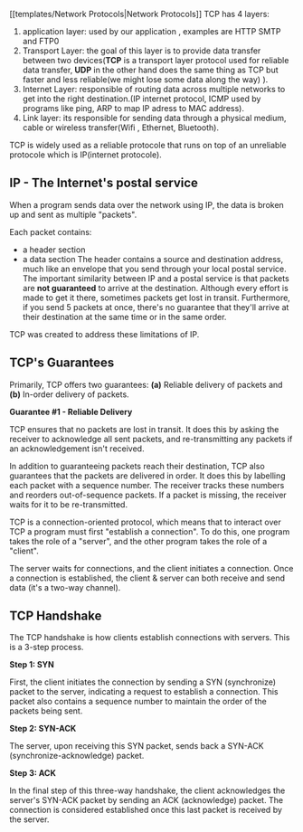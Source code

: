 [[templates/Network Protocols|Network Protocols]]
TCP has 4 layers:
1. application layer: used by our application , examples are HTTP SMTP and FTP0
2. Transport Layer: the goal of this layer is to provide data transfer between two devices(**TCP** is a transport layer protocol used for reliable data transfer, **UDP** in the other hand does the same thing as TCP but faster and less reliable(we might lose some data along the way) ).
3. Internet Layer: responsible of routing data across multiple networks to get into the right destination.(IP internet protocol, ICMP used by programs like ping, ARP to map IP adress to MAC address).
4. Link layer: its responsible for sending data through a physical medium, cable or wireless transfer(Wifi , Ethernet, Bluetooth).

TCP is widely used as a reliable protocole that runs on top of an unreliable protocole which is IP(internet protocole).

## IP - The Internet's postal service

When a program sends data over the network using IP, the data is broken up and sent as multiple "packets".

Each packet contains:

- a header section
- a data section
The header contains a source and destination address, much like an envelope that you send through your local postal service.
The important similarity between IP and a postal service is that packets are **not guaranteed** to arrive at the destination. Although every effort is made to get it there, sometimes packets get lost in transit.
Furthermore, if you send 5 packets at once, there's no guarantee that they'll arrive at their destination at the same time or in the same order.

TCP was created to address these limitations of IP.
## TCP's Guarantees

Primarily, TCP offers two guarantees: **(a)** Reliable delivery of packets and **(b)** In-order delivery of packets.

**Guarantee #1 - Reliable Delivery**

TCP ensures that no packets are lost in transit. It does this by asking the receiver to acknowledge all sent packets, and re-transmitting any packets if an acknowledgement isn't received.

In addition to guaranteeing packets reach their destination, TCP also guarantees that the packets are delivered in order. It does this by labelling each packet with a sequence number. The receiver tracks these numbers and reorders out-of-sequence packets. If a packet is missing, the receiver waits for it to be re-transmitted.

TCP is a connection-oriented protocol, which means that to interact over TCP a program must first "establish a connection". To do this, one program takes the role of a "server", and the other program takes the role of a "client".

The server waits for connections, and the client initiates a connection. Once a connection is established, the client & server can both receive and send data (it's a two-way channel).

## TCP Handshake

The TCP handshake is how clients establish connections with servers. This is a 3-step process.

**Step 1: SYN**

First, the client initiates the connection by sending a SYN (synchronize) packet to the server, indicating a request to establish a connection. This packet also contains a sequence number to maintain the order of the packets being sent.

**Step 2: SYN-ACK**

The server, upon receiving this SYN packet, sends back a SYN-ACK (synchronize-acknowledge) packet.

**Step 3: ACK**

In the final step of this three-way handshake, the client acknowledges the server's SYN-ACK packet by sending an ACK (acknowledge) packet. The connection is considered established once this last packet is received by the server.